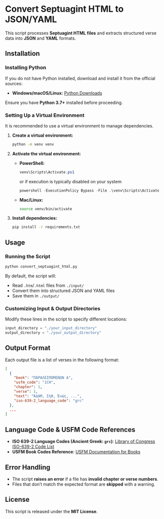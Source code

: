 # Convert Septuagint HTML to JSON/YAML

This script processes **Septuagint HTML files** and extracts structured verse data into **JSON** and **YAML** formats.

## Installation

### Installing Python
If you do not have Python installed, download and install it from the official sources:
- **Windows/macOS/Linux:** [Python Downloads](https://www.python.org/downloads/)

Ensure you have **Python 3.7+** installed before proceeding.

### Setting Up a Virtual Environment
It is recommended to use a virtual environment to manage dependencies.

1. **Create a virtual environment:**
   ```sh
   python -m venv venv
   ```

2. **Activate the virtual environment:**
   - **PowerShell:**
     ```powershell
     venv\Scripts\Activate.ps1
     ```

     or if execution is typically disabled on your system

     ```powershell
     powershell -ExecutionPolicy Bypass -File .\venv\Scripts\Activate.ps1
     ```
   - **Mac/Linux:**
     ```sh
     source venv/bin/activate
     ```

3. **Install dependencies:**
   ```sh
   pip install -r requirements.txt
   ```

## Usage

### Running the Script

```sh
python convert_septuagint_html.py
```

By default, the script will:
- Read `.htm`/`.html` files from `./input/`
- Convert them into structured JSON and YAML files
- Save them in `./output/`

### Customizing Input & Output Directories

Modify these lines in the script to specify different locations:
```python
input_directory = "./your_input_directory"
output_directory = "./your_output_directory"
```

## Output Format
Each output file is a list of verses in the following format:
```json
[
  {
    "book": "ΠΑΡΑΛΕΙΠΟΜΕΝΩΝ Α",  
    "usfm_code": "1CH",
    "chapter": 1,
    "verse": 1,
    "text": "ἈΔΑΜ, Σὴθ, Ἐνὼς, ...",
    "iso-639-2_language_code": "grc"
  },
  ...
]
```

## Language Code & USFM Code References
- **ISO 639-2 Language Codes (Ancient Greek: `grc`)**: [Library of Congress ISO-639-2 Code List](https://www.loc.gov/standards/iso639-2/php/code_list.php)
- **USFM Book Codes Reference**: [USFM Documentation for Books](https://ubsicap.github.io/usfm/identification/books.html)

## Error Handling
- The script **raises an error** if a file has **invalid chapter or verse numbers**.
- Files that don’t match the expected format are **skipped** with a warning.

## License
This script is released under the **MIT License**.

